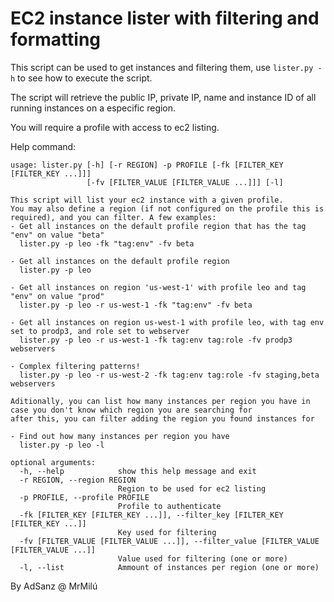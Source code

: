 # EC2 instance lister with filtering and formatting

This script can be used to get instances and filtering them, use `lister.py -h` to see how to execute the script.

The script will retrieve the public IP, private IP, name and instance ID of all running instances on a especific region.

You will require a profile with access to ec2 listing.


Help command: 

```
usage: lister.py [-h] [-r REGION] -p PROFILE [-fk [FILTER_KEY [FILTER_KEY ...]]]
                 [-fv [FILTER_VALUE [FILTER_VALUE ...]]] [-l]

This script will list your ec2 instance with a given profile.
You may also define a region (if not configured on the profile this is required), and you can filter. A few examples:
- Get all instances on the default profile region that has the tag "env" on value "beta"
  lister.py -p leo -fk "tag:env" -fv beta

- Get all instances on the default profile region
  lister.py -p leo

- Get all instances on region 'us-west-1' with profile leo and tag "env" on value "prod"
  lister.py -p leo -r us-west-1 -fk "tag:env" -fv beta

- Get all instances on region us-west-1 with profile leo, with tag env set to prodp3, and role set to webserver
  lister.py -p leo -r us-west-1 -fk tag:env tag:role -fv prodp3 webservers

- Complex filtering patterns!
  lister.py -p leo -r us-west-2 -fk tag:env tag:role -fv staging,beta webservers

Aditionally, you can list how many instances per region you have in case you don't know which region you are searching for
after this, you can filter adding the region you found instances for

- Find out how many instances per region you have
  lister.py -p leo -l

optional arguments:
  -h, --help            show this help message and exit
  -r REGION, --region REGION
                        Region to be used for ec2 listing
  -p PROFILE, --profile PROFILE
                        Profile to authenticate
  -fk [FILTER_KEY [FILTER_KEY ...]], --filter_key [FILTER_KEY [FILTER_KEY ...]]
                        Key used for filtering
  -fv [FILTER_VALUE [FILTER_VALUE ...]], --filter_value [FILTER_VALUE [FILTER_VALUE ...]]
                        Value used for filtering (one or more)
  -l, --list            Ammount of instances per region (one or more)

```

By AdSanz @ MrMilú